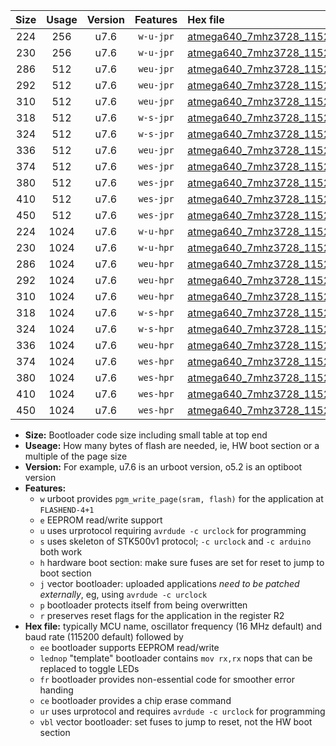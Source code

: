 |Size|Usage|Version|Features|Hex file|
|:-:|:-:|:-:|:-:|:--|
|224|256|u7.6|`w-u-jpr`|[atmega640_7mhz3728_115200bps_ur_vbl.hex](https://raw.githubusercontent.com/stefanrueger/urboot/main/atmega640_7mhz3728_115200bps_ur_vbl.hex)|
|230|256|u7.6|`w-u-jpr`|[atmega640_7mhz3728_115200bps_lednop_ur_vbl.hex](https://raw.githubusercontent.com/stefanrueger/urboot/main/atmega640_7mhz3728_115200bps_lednop_ur_vbl.hex)|
|286|512|u7.6|`weu-jpr`|[atmega640_7mhz3728_115200bps_ee_ur_vbl.hex](https://raw.githubusercontent.com/stefanrueger/urboot/main/atmega640_7mhz3728_115200bps_ee_ur_vbl.hex)|
|292|512|u7.6|`weu-jpr`|[atmega640_7mhz3728_115200bps_ee_lednop_ur_vbl.hex](https://raw.githubusercontent.com/stefanrueger/urboot/main/atmega640_7mhz3728_115200bps_ee_lednop_ur_vbl.hex)|
|310|512|u7.6|`weu-jpr`|[atmega640_7mhz3728_115200bps_ee_lednop_fr_ur_vbl.hex](https://raw.githubusercontent.com/stefanrueger/urboot/main/atmega640_7mhz3728_115200bps_ee_lednop_fr_ur_vbl.hex)|
|318|512|u7.6|`w-s-jpr`|[atmega640_7mhz3728_115200bps_vbl.hex](https://raw.githubusercontent.com/stefanrueger/urboot/main/atmega640_7mhz3728_115200bps_vbl.hex)|
|324|512|u7.6|`w-s-jpr`|[atmega640_7mhz3728_115200bps_lednop_vbl.hex](https://raw.githubusercontent.com/stefanrueger/urboot/main/atmega640_7mhz3728_115200bps_lednop_vbl.hex)|
|336|512|u7.6|`weu-jpr`|[atmega640_7mhz3728_115200bps_ee_lednop_fr_ce_ur_vbl.hex](https://raw.githubusercontent.com/stefanrueger/urboot/main/atmega640_7mhz3728_115200bps_ee_lednop_fr_ce_ur_vbl.hex)|
|374|512|u7.6|`wes-jpr`|[atmega640_7mhz3728_115200bps_ee_vbl.hex](https://raw.githubusercontent.com/stefanrueger/urboot/main/atmega640_7mhz3728_115200bps_ee_vbl.hex)|
|380|512|u7.6|`wes-jpr`|[atmega640_7mhz3728_115200bps_ee_lednop_vbl.hex](https://raw.githubusercontent.com/stefanrueger/urboot/main/atmega640_7mhz3728_115200bps_ee_lednop_vbl.hex)|
|410|512|u7.6|`wes-jpr`|[atmega640_7mhz3728_115200bps_ee_lednop_fr_vbl.hex](https://raw.githubusercontent.com/stefanrueger/urboot/main/atmega640_7mhz3728_115200bps_ee_lednop_fr_vbl.hex)|
|450|512|u7.6|`wes-jpr`|[atmega640_7mhz3728_115200bps_ee_lednop_fr_ce_vbl.hex](https://raw.githubusercontent.com/stefanrueger/urboot/main/atmega640_7mhz3728_115200bps_ee_lednop_fr_ce_vbl.hex)|
|224|1024|u7.6|`w-u-hpr`|[atmega640_7mhz3728_115200bps_ur.hex](https://raw.githubusercontent.com/stefanrueger/urboot/main/atmega640_7mhz3728_115200bps_ur.hex)|
|230|1024|u7.6|`w-u-hpr`|[atmega640_7mhz3728_115200bps_lednop_ur.hex](https://raw.githubusercontent.com/stefanrueger/urboot/main/atmega640_7mhz3728_115200bps_lednop_ur.hex)|
|286|1024|u7.6|`weu-hpr`|[atmega640_7mhz3728_115200bps_ee_ur.hex](https://raw.githubusercontent.com/stefanrueger/urboot/main/atmega640_7mhz3728_115200bps_ee_ur.hex)|
|292|1024|u7.6|`weu-hpr`|[atmega640_7mhz3728_115200bps_ee_lednop_ur.hex](https://raw.githubusercontent.com/stefanrueger/urboot/main/atmega640_7mhz3728_115200bps_ee_lednop_ur.hex)|
|310|1024|u7.6|`weu-hpr`|[atmega640_7mhz3728_115200bps_ee_lednop_fr_ur.hex](https://raw.githubusercontent.com/stefanrueger/urboot/main/atmega640_7mhz3728_115200bps_ee_lednop_fr_ur.hex)|
|318|1024|u7.6|`w-s-hpr`|[atmega640_7mhz3728_115200bps.hex](https://raw.githubusercontent.com/stefanrueger/urboot/main/atmega640_7mhz3728_115200bps.hex)|
|324|1024|u7.6|`w-s-hpr`|[atmega640_7mhz3728_115200bps_lednop.hex](https://raw.githubusercontent.com/stefanrueger/urboot/main/atmega640_7mhz3728_115200bps_lednop.hex)|
|336|1024|u7.6|`weu-hpr`|[atmega640_7mhz3728_115200bps_ee_lednop_fr_ce_ur.hex](https://raw.githubusercontent.com/stefanrueger/urboot/main/atmega640_7mhz3728_115200bps_ee_lednop_fr_ce_ur.hex)|
|374|1024|u7.6|`wes-hpr`|[atmega640_7mhz3728_115200bps_ee.hex](https://raw.githubusercontent.com/stefanrueger/urboot/main/atmega640_7mhz3728_115200bps_ee.hex)|
|380|1024|u7.6|`wes-hpr`|[atmega640_7mhz3728_115200bps_ee_lednop.hex](https://raw.githubusercontent.com/stefanrueger/urboot/main/atmega640_7mhz3728_115200bps_ee_lednop.hex)|
|410|1024|u7.6|`wes-hpr`|[atmega640_7mhz3728_115200bps_ee_lednop_fr.hex](https://raw.githubusercontent.com/stefanrueger/urboot/main/atmega640_7mhz3728_115200bps_ee_lednop_fr.hex)|
|450|1024|u7.6|`wes-hpr`|[atmega640_7mhz3728_115200bps_ee_lednop_fr_ce.hex](https://raw.githubusercontent.com/stefanrueger/urboot/main/atmega640_7mhz3728_115200bps_ee_lednop_fr_ce.hex)|

- **Size:** Bootloader code size including small table at top end
- **Useage:** How many bytes of flash are needed, ie, HW boot section or a multiple of the page size
- **Version:** For example, u7.6 is an urboot version, o5.2 is an optiboot version
- **Features:**
  + `w` urboot provides `pgm_write_page(sram, flash)` for the application at `FLASHEND-4+1`
  + `e` EEPROM read/write support
  + `u` uses urprotocol requiring `avrdude -c urclock` for programming
  + `s` uses skeleton of STK500v1 protocol; `-c urclock` and `-c arduino` both work
  + `h` hardware boot section: make sure fuses are set for reset to jump to boot section
  + `j` vector bootloader: uploaded applications *need to be patched externally*, eg, using `avrdude -c urclock`
  + `p` bootloader protects itself from being overwritten
  + `r` preserves reset flags for the application in the register R2
- **Hex file:** typically MCU name, oscillator frequency (16 MHz default) and baud rate (115200 default) followed by
  + `ee` bootloader supports EEPROM read/write
  + `lednop` "template" bootloader contains `mov rx,rx` nops that can be replaced to toggle LEDs
  + `fr` bootloader provides non-essential code for smoother error handing
  + `ce` bootloader provides a chip erase command
  + `ur` uses urprotocol and requires `avrdude -c urclock` for programming
  + `vbl` vector bootloader: set fuses to jump to reset, not the HW boot section
